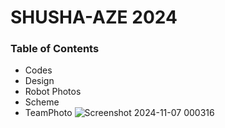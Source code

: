 # SHUSHA-AZE 2024
 ### Table of Contents
* Codes
* Design
* Robot Photos
* Scheme
* TeamPhoto
![Screenshot 2024-11-07 000316](https://github.com/user-attachments/assets/f4f8f68a-f945-4e7f-b87c-872650a5e986)
